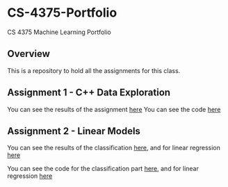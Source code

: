 # CS-4375-Portfolio
CS 4375 Machine Learning Portfolio

## Overview

This is a repository to hold all the assignments for this class.

## Assignment 1 - C++ Data Exploration

You can see the results of the assignment [here](Assignment%201%20-%20Data%20Exploration/Write%20Up.pdf)
You can see the code [here](Assignment%201%20-%20Data%20Exploration/main.cpp)

## Assignment 2 - Linear Models

You can see the results of the classification [here](Assignment#202%20-%20Linear%20Models/CS4375_LinearModels/Classification.pdf), and for linear regression [here](Assignment#202%20-%20Linear%20Models/CS4375_LinearModels/Regression.pdf)

You can see the code for the classification part [here](Assignment#202%20-%20Linear%20Models/CS4375_LinearModels/Classification.rmd), and for linear regression [here](Assignment#202%20-%20Linear%20Models/CS4375_LinearModels/Regression.rmd)
